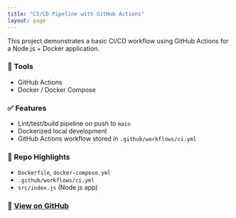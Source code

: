 ```yaml
---
title: "CI/CD Pipeline with GitHub Actions"
layout: page
---
```

This project demonstrates a basic CI/CD workflow using GitHub Actions for a Node.js + Docker application.

### 🔧 Tools
- GitHub Actions
- Docker / Docker Compose

### ✅ Features
- Lint/test/build pipeline on push to `main`
- Dockerized local development
- GitHub Actions workflow stored in `.github/workflows/ci.yml`

### 📂 Repo Highlights
- `Dockerfile`, `docker-compose.yml`
- `.github/workflows/ci.yml`
- `src/index.js` (Node.js app)

### 🔗 [View on GitHub](https://github.com/tedens/devops-portfolio/tree/main/01-ci-cd-pipeline)
